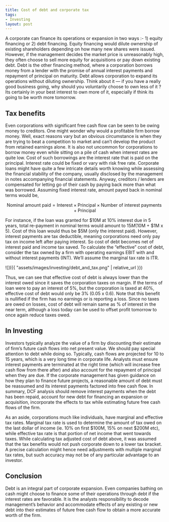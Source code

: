 ```yaml
---
title: Cost of debt and corporate tax
tags:
- Investing
layout: post
---
```

A corporate can finance its operations or expansion in two ways :- 1) equity financing or 2) debt financing. Equity financing would dilute ownership of existing shareholders depending on how many new shares were issued. However, if the management decides the market price is unreasonably high, they often choose to sell more equity for acquisitions or pay down existing debt. Debt is the other financing method, where a corporation borrows money from a lender with the promise of annual interest payments and repayment of principal on maturity. Debt allows corporation to expand its operations without diluting ownership. Think about it — if you have a really good business going, why should you voluntarily choose to own less of it ? Its certainly in your best interest to own more of it, especially if think its going to be worth more tomorrow.

## Tax benefits

Even corporations with significant free cash flow can be seen to be owing money to creditors. One might wonder why would a profitable firm borrow money. Well, exact reasons vary but an obvious circumstance is when they are trying to beat a competition to market and can’t develop the product from retained earnings alone. It is also not uncommon for corporations to borrow money even while sitting on a pile of cash when interest rates are quite low. Cost of such borrowings are the interest rate that is paid on the principal. Interest rate could be fixed or vary with risk free rate. Corporate loans might have quite a few intricate details worth knowing while assessing the financial stability of the company, usually disclosed by the management in notes accompanying financial statements. Anyway, creditors / lenders are compensated for letting go of their cash by paying back more than what was borrowed. Assuming fixed interest rate, amount payed back in nominal terms would be,

$$\text{Nominal amount paid} = \text{Interest} \times \text{Principal} \times \text{Number of interest payments} + \text{Principal}$$


For instance, if the loan was granted for $10M at 10% interest due in 5 years, total re-payment in nominal terms would amount to $15M ($10M + $1M x 5). Cost of this loan would thus be $5M (only the interest paid). However, interest payments are tax deductible, meaning corporations need only pay tax on income left after paying interest. So cost of debt becomes net of interest paid and income tax saved. To calculate the “effective” cost of debt, consider the tax owned by a firm with operating earnings EBIT with and without interest payments (INT). We’ll assume the marginal tax rate is ITR.

![]({{ "assets/images/investing/debt_and_tax.png" | relative_url }})

Thus, we can see that effective cost of debt is always lower than the interest owed since it saves the corporation taxes on margin. If the terms of loan were to pay an interest of 5%, but the corporation is taxed at 40%, effective cost of debt would only be 3% (0.05 x 0.6). Note that this benefit is nullified if the firm has no earnings or is reporting a loss. Since no taxes are owed on losses, cost of debt will remain same as % of interest in the near term, although a loss today can be used to offset profit tomorrow to once again reduce taxes owed.

## In Investing
Investors typically analyze the value of a firm by discounting their estimate of firm’s future cash flows into net present value. We should pay special attention to debt while doing so. Typically, cash flows are projected for 10 to 15 years, which is a very long time in corporate life. Analysts must ensure interest payments are terminated at the right time (which will increase free cash flow from there after) and also account for the repayment of principal when they are due. If the corporate management has given guidance on how they plan to finance future projects, a reasonable amount of debt must be reassumed and its interest payments factored into free cash flow. In summary, DCF analysis should remove interest payments when the debt has been repaid, account for new debt for financing an expansion or acquisition, incorporate the effects to tax while estimating future free cash flows of the firm.

As an aside, corporations much like individuals, have marginal and effective tax rates. Marginal tax rate is used to determine the amount of tax owed on the last dollar of income (ie. 10% on first $100M, 15% on next $200M etc), while effective tax rate is that portion of net income that went towards taxes. While calculating tax adjusted cost of debt above, it was assumed that the tax benefits would not push corporate down to a lower tax bracket. A precise calculation might hence need adjustments with multiple marginal tax rates, but such accuracy may not be of any particular advantage to an investor. 

## Conclusion
Debt is an integral part of corporate expansion. Even companies bathing on cash might choose to finance some of their operations through debt if the interest rates are favorable. It is the analysts responsibility to decode management’s behavior and accommodate effects of any existing or new debt into their estimates of future free cash flow to obtain a more accurate worth of the firm.
